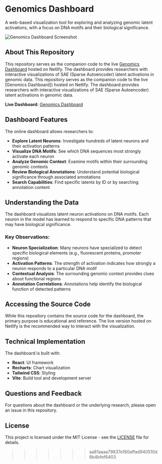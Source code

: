 
# Genomics Dashboard

A web-based visualization tool for exploring and analyzing genomic latent activations, with a focus on DNA motifs and their biological significance.

![Genomics Dashboard Screenshot](https://github.com/user-attachments/assets/e655305b-f2b5-458d-9de0-1fb8965eec71)


## About This Repository

This repository serves as the companion code to the live [Genomics Dashboard](https://interpretglm.netlify.app/) hosted on Netlify. The dashboard provides researchers with interactive visualizations of SAE (Sparse Autoencoder) latent activations in genomic data.
This repository serves as the companion code to the live [Genomics Dashboard]) hosted on Netlify. The dashboard provides researchers with interactive visualizations of SAE (Sparse Autoencoder) latent activations in genomic data.

**Live Dashboard:** [Genomics Dashboard](https://interpretglm.netlify.app/)

## Dashboard Features

The online dashboard allows researchers to:

- **Explore Latent Neurons**: Investigate hundreds of latent neurons and their activation patterns
- **Visualize DNA Motifs**: See which DNA sequences most strongly activate each neuron
- **Analyze Genomic Context**: Examine motifs within their surrounding genomic contexts
- **Review Biological Annotations**: Understand potential biological significance through associated annotations
- **Search Capabilities**: Find specific latents by ID or by searching annotation content

## Understanding the Data

The dashboard visualizes latent neuron activations on DNA motifs. Each neuron in the model has learned to respond to specific DNA patterns that may have biological significance.

### Key Observations:

- **Neuron Specialization**: Many neurons have specialized to detect specific biological elements (e.g., fluorescent proteins, promoter regions)
- **Activation Patterns**: The strength of activation indicates how strongly a neuron responds to a particular DNA motif
- **Contextual Analysis**: The surrounding genomic context provides clues about functional regions
- **Annotation Correlations**: Annotations help identify the biological function of detected patterns

## Accessing the Source Code

While this repository contains the source code for the dashboard, the primary purpose is educational and reference. The live version hosted on Netlify is the recommended way to interact with the visualization.

## Technical Implementation

The dashboard is built with:

- **React**: UI framework
- **Recharts**: Chart visualization
- **Tailwind CSS**: Styling
- **Vite**: Build tool and development server

## Questions and Feedback

For questions about the dashboard or the underlying research, please open an issue in this repository.

## License

This project is licensed under the MIT License - see the [LICENSE](LICENSE) file for details.
>>>>>>> aa81aaaa79837e160affad940510d8b4bfef6403
